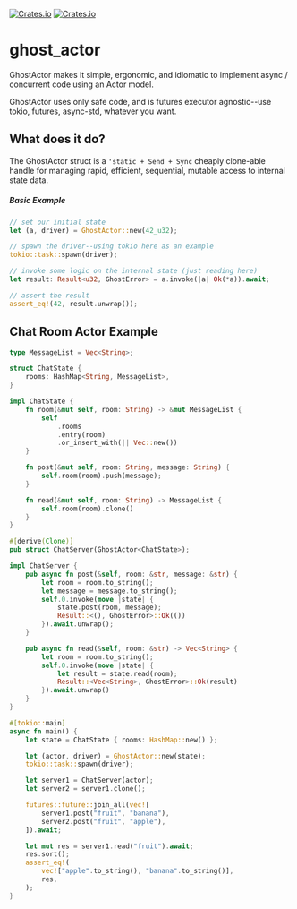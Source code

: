 <a href="https://github.com/holochain/ghost_actor/blob/master/LICENSE-APACHE">![Crates.io](https://img.shields.io/crates/l/ghost_actor)</a>
<a href="https://crates.io/crates/ghost_actor">![Crates.io](https://img.shields.io/crates/v/ghost_actor)</a>

# ghost_actor

GhostActor makes it simple, ergonomic, and idiomatic to implement
async / concurrent code using an Actor model.

GhostActor uses only safe code, and is futures executor agnostic--use
tokio, futures, async-std, whatever you want.

## What does it do?

The GhostActor struct is a `'static + Send + Sync` cheaply clone-able
handle for managing rapid, efficient, sequential, mutable access to
internal state data.

##### Basic Example

```rust
// set our initial state
let (a, driver) = GhostActor::new(42_u32);

// spawn the driver--using tokio here as an example
tokio::task::spawn(driver);

// invoke some logic on the internal state (just reading here)
let result: Result<u32, GhostError> = a.invoke(|a| Ok(*a)).await;

// assert the result
assert_eq!(42, result.unwrap());
```

## Chat Room Actor Example

```rust
type MessageList = Vec<String>;

struct ChatState {
    rooms: HashMap<String, MessageList>,
}

impl ChatState {
    fn room(&mut self, room: String) -> &mut MessageList {
        self
            .rooms
            .entry(room)
            .or_insert_with(|| Vec::new())
    }

    fn post(&mut self, room: String, message: String) {
        self.room(room).push(message);
    }

    fn read(&mut self, room: String) -> MessageList {
        self.room(room).clone()
    }
}

#[derive(Clone)]
pub struct ChatServer(GhostActor<ChatState>);

impl ChatServer {
    pub async fn post(&self, room: &str, message: &str) {
        let room = room.to_string();
        let message = message.to_string();
        self.0.invoke(move |state| {
            state.post(room, message);
            Result::<(), GhostError>::Ok(())
        }).await.unwrap();
    }

    pub async fn read(&self, room: &str) -> Vec<String> {
        let room = room.to_string();
        self.0.invoke(move |state| {
            let result = state.read(room);
            Result::<Vec<String>, GhostError>::Ok(result)
        }).await.unwrap()
    }
}

#[tokio::main]
async fn main() {
    let state = ChatState { rooms: HashMap::new() };

    let (actor, driver) = GhostActor::new(state);
    tokio::task::spawn(driver);

    let server1 = ChatServer(actor);
    let server2 = server1.clone();

    futures::future::join_all(vec![
        server1.post("fruit", "banana"),
        server2.post("fruit", "apple"),
    ]).await;

    let mut res = server1.read("fruit").await;
    res.sort();
    assert_eq!(
        vec!["apple".to_string(), "banana".to_string()],
        res,
    );
}
```

